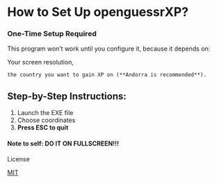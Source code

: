 # How to Set Up openguessrXP?

### One-Time Setup Required

This program won’t work until you configure it, because it depends on:

Your screen resolution,

    the country you want to gain XP on (**Andorra is recommended**).

## Step-by-Step Instructions:

   1. Launch the EXE file
   2. Choose coordinates
   3. **Press ESC to quit**

#### Note to self: **DO IT ON FULLSCREEN!!!**
License

[MIT](https://raw.githubusercontent.com/Kewals2PL/openguesserXP/refs/heads/main/LICENSE)

